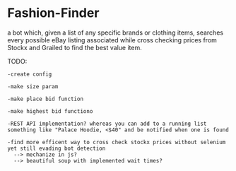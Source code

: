# Fashion-Finder
a bot which, given a list of any specific brands or clothing items, searches every possible eBay listing associated while cross checking prices from Stockx and Grailed to find the best value item.

TODO:

    -create config
    
    -make size param
    
    -make place bid function
    
    -make highest bid functiono
    
    -REST API implementation? whereas you can add to a running list something like "Palace Hoodie, <$40" and be notified when one is found
    
    -find more efficent way to cross check stockx prices without selenium yet still evading bot detection
      --> mechanize in js?
      --> beautiful soup with implemented wait times? 

